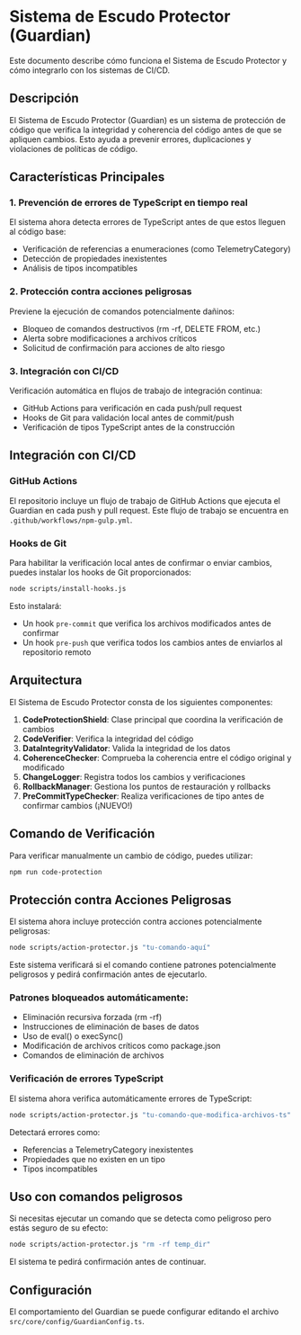 
# Sistema de Escudo Protector (Guardian)

Este documento describe cómo funciona el Sistema de Escudo Protector y cómo integrarlo con los sistemas de CI/CD.

## Descripción

El Sistema de Escudo Protector (Guardian) es un sistema de protección de código que verifica la integridad y coherencia del código antes de que se apliquen cambios. Esto ayuda a prevenir errores, duplicaciones y violaciones de políticas de código.

## Características Principales

### 1. Prevención de errores de TypeScript en tiempo real
El sistema ahora detecta errores de TypeScript antes de que estos lleguen al código base:
- Verificación de referencias a enumeraciones (como TelemetryCategory)
- Detección de propiedades inexistentes
- Análisis de tipos incompatibles

### 2. Protección contra acciones peligrosas
Previene la ejecución de comandos potencialmente dañinos:
- Bloqueo de comandos destructivos (rm -rf, DELETE FROM, etc.)
- Alerta sobre modificaciones a archivos críticos
- Solicitud de confirmación para acciones de alto riesgo

### 3. Integración con CI/CD
Verificación automática en flujos de trabajo de integración continua:
- GitHub Actions para verificación en cada push/pull request
- Hooks de Git para validación local antes de commit/push
- Verificación de tipos TypeScript antes de la construcción

## Integración con CI/CD

### GitHub Actions

El repositorio incluye un flujo de trabajo de GitHub Actions que ejecuta el Guardian en cada push y pull request. Este flujo de trabajo se encuentra en `.github/workflows/npm-gulp.yml`.

### Hooks de Git

Para habilitar la verificación local antes de confirmar o enviar cambios, puedes instalar los hooks de Git proporcionados:

```bash
node scripts/install-hooks.js
```

Esto instalará:
- Un hook `pre-commit` que verifica los archivos modificados antes de confirmar
- Un hook `pre-push` que verifica todos los cambios antes de enviarlos al repositorio remoto

## Arquitectura

El Sistema de Escudo Protector consta de los siguientes componentes:

1. **CodeProtectionShield**: Clase principal que coordina la verificación de cambios
2. **CodeVerifier**: Verifica la integridad del código
3. **DataIntegrityValidator**: Valida la integridad de los datos
4. **CoherenceChecker**: Comprueba la coherencia entre el código original y modificado
5. **ChangeLogger**: Registra todos los cambios y verificaciones
6. **RollbackManager**: Gestiona los puntos de restauración y rollbacks
7. **PreCommitTypeChecker**: Realiza verificaciones de tipo antes de confirmar cambios (¡NUEVO!)

## Comando de Verificación

Para verificar manualmente un cambio de código, puedes utilizar:

```bash
npm run code-protection
```

## Protección contra Acciones Peligrosas

El sistema ahora incluye protección contra acciones potencialmente peligrosas:

```bash
node scripts/action-protector.js "tu-comando-aquí"
```

Este sistema verificará si el comando contiene patrones potencialmente peligrosos y pedirá confirmación antes de ejecutarlo.

### Patrones bloqueados automáticamente:

- Eliminación recursiva forzada (rm -rf)
- Instrucciones de eliminación de bases de datos
- Uso de eval() o execSync()
- Modificación de archivos críticos como package.json
- Comandos de eliminación de archivos

### Verificación de errores TypeScript

El sistema ahora verifica automáticamente errores de TypeScript:

```bash
node scripts/action-protector.js "tu-comando-que-modifica-archivos-ts"
```

Detectará errores como:
- Referencias a TelemetryCategory inexistentes 
- Propiedades que no existen en un tipo
- Tipos incompatibles

## Uso con comandos peligrosos

Si necesitas ejecutar un comando que se detecta como peligroso pero estás seguro de su efecto:

```bash
node scripts/action-protector.js "rm -rf temp_dir"
```

El sistema te pedirá confirmación antes de continuar.

## Configuración

El comportamiento del Guardian se puede configurar editando el archivo `src/core/config/GuardianConfig.ts`.
